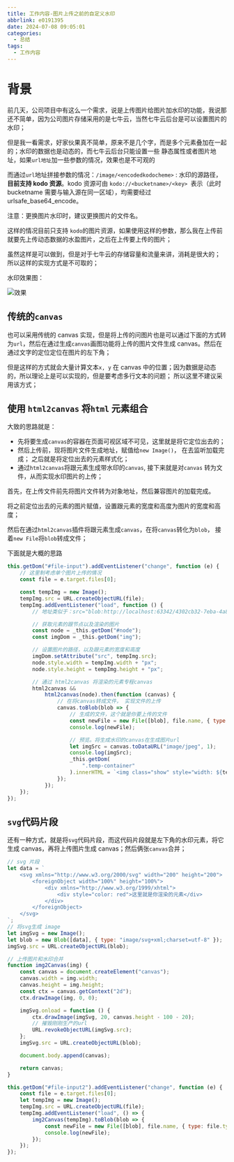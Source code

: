 ```yaml
---
title: 工作内容-图片上传之前的自定义水印
abbrlink: e0191395
date: 2024-07-08 09:05:01
categories:
  - 总结
tags:
  - 工作内容
---
```


# 背景

前几天，公司项目中有这么一个需求，说是上传图片给图片加水印的功能，我说那还不简单，因为公司图片存储采用的是七牛云，当然七牛云后台是可以设置图片的水印；

但是我一看需求，好家伙果真不简单，原来不是几个字，而是多个元素叠加在一起的；水印的数据也是动态的，而七牛云后台只能设置一些
静态属性或者图片地址，如果`url地址`加一些参数的情况，效果也是不可观的

而通过`url`地址拼接参数的情况：`/image/<encodedkodocheme>` : 水印的源路径，**目前支持 kodo 资源**。kodo 资源可由 `kodo://<bucketname>/<key> `表示（此时 bucketname 需要与输入源在同一区域），均需要经过 urlsafe_base64_encode。

注意：更换图片水印时，建议更换图片的文件名。

这样的情况目前只支持 `kodo`的图片资源，如果使用这样的参数，那么我在上传前就要先上传动态数据的水盈图片，之后在上传要上传的图片；

虽然这样是可以做到，但是对于七牛云的存储容量和流量来讲，消耗是很大的； 所以这样的实现方式是不可取的；

水印效果图：

![效果](http://cn-sy1.rains3.com/cdn/images/qn_canvas.svg)

## 传统的`canvas`

也可以采用传统的 canvas 实现，但是将上传的问图片也是可以通过下面的方式转为`url`，然后在通过生成`canvas`画图功能将上传的图片文件生成
canvas。然后在通过文字的定位定位在图片的左下角；

但是这样的方式就会大量计算文本`x, y` 在 canvas 中的位置；因为数据是动态的，所以理论上是可以实现的，但是要考虑多行文本的问题； 所以这里不建议采用该方式；

## 使用 `html2canvas` 将`html` 元素组合

大致的思路就是：

- 先将要生成`canvas`的容器在页面可视区域不可见，这里就是将它定位出去的；
- 然后上传前，现将图片文件生成地址，赋值给`new Image()`， 在去监听加载完成； 之后就是将定位出去的元素样式化；
- 通过`html2canvas`将跟元素生成带水印的`canvas`, 接下来就是对`canvas` 转为文件，从而实现水印图片的上传；

首先，在上传文件前先将图片文件转为对象地址，然后兼容图片的加载完成。

将之前定位出去的元素的图片赋值，设置跟元素的宽度和高度为图片的宽度和高度；

然后在通过`html2canvas`插件将跟元素生成`canvas`，在将`canvas`转化为`blob`， 接着`new File`将`blob`转成文件；

下面就是大概的思路

```js
this.getDom("#file-input").addEventListener("change", function (e) {
	// 这里制考虑单个图片上传的情况
	const file = e.target.files[0];

	const tempImg = new Image();
	tempImg.src = URL.createObjectURL(file);
	tempImg.addEventListener("load", function () {
		// 地址类似于：src="blob:http://localhost:63342/4302cb32-7eba-4a89-bd4a-66649bce781e"

		// 获取元素的跟节点以及渲染的图片
		const node = _this.getDom("#node");
		const imgDom = _this.getDom("img");

		// 设置图片的路径，以及跟元素的宽度和高度
		imgDom.setAttribute("src", tempImg.src);
		node.style.width = tempImg.width + "px";
		node.style.height = tempImg.height + "px";

		// 通过 html2canvas 将渲染的元素专程canvas
		html2canvas &&
			html2canvas(node).then(function (canvas) {
				// 在将canvas转成文件， 实现文件的上传
				canvas.toBlob(blob => {
					// 生成的文件，这个就是你要上传的文件
					const newFile = new File([blob], file.name, { type: file.type });
					console.log(newFile);

					// 预览。将生成水印的canvas在生成图片url
					let imgSrc = canvas.toDataURL("image/jpeg", 1);
					console.log(imgSrc);
					_this.getDom(
						".temp-container"
					).innerHTML = `<img class="show" style="width: ${tempImg.width}px; height: ${tempImg.height}px" src="${imgSrc}" alt="" />`;
				});
			});
	});
});
```

## `svg`代码片段

还有一种方式，就是将`svg`代码片段，而这代码片段就是左下角的水印元素，将它生成 canvas，再将上传图片生成 canvas；然后俩张`canvas`合并；

```js
// svg 片段
let data = `
    <svg xmlns="http://www.w3.org/2000/svg" width="200" height="200">
        <foreignObject width="100%" height="100%">
            <div xmlns="http://www.w3.org/1999/xhtml">
                <div style="color: red">这里就是你渲染的元素</div>
            </div>
        </foreignObject>
    </svg>
`;
// 将svg生成 image
let imgSvg = new Image();
let blob = new Blob([data], { type: "image/svg+xml;charset=utf-8" });
imgSvg.src = URL.createObjectURL(blob);

// 上传图片和水印合并
function img2Canvas(img) {
	const canvas = document.createElement("canvas");
	canvas.width = img.width;
	canvas.height = img.height;
	const ctx = canvas.getContext("2d");
	ctx.drawImage(img, 0, 0);

	imgSvg.onload = function () {
		ctx.drawImage(imgSvg, 20, canvas.height - 100 - 20);
		// 摧毁刚刚生产的url
		URL.revokeObjectURL(imgSvg.src);
	};
	imgSvg.src = URL.createObjectURL(blob);

	document.body.append(canvas);

	return canvas;
}

this.getDom("#file-input2").addEventListener("change", function (e) {
	const file = e.target.files[0];
	let tempImg = new Image();
	tempImg.src = URL.createObjectURL(file);
	tempImg.addEventListener("load", () => {
		img2Canvas(tempImg).toBlob(blob => {
			const newFile = new File([blob], file.name, { type: file.type });
			console.log(newFile);
		});
	});
});
```
